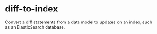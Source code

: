 # diff-to-index
Convert a diff statements from a data model to updates on an index, such as an ElasticSearch database.
